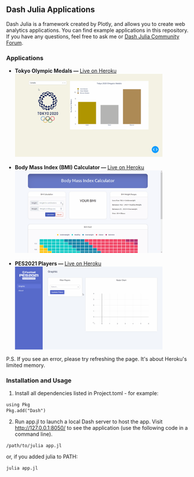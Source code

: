 ## Dash Julia Applications
Dash Julia is a framework created by Plotly, and allows you to create web analytics applications. You can find example applications in this repository. If you have any questions, feel free to ask me or <a href="https://community.plotly.com/c/dash/julia/20">Dash Julia Community Forum</a>.

### Applications
- <b>Tokyo Olympic Medals — </b><a href="https://dash-tokyo-olympics.herokuapp.com">Live on Heroku</a> <br>
<img src="https://raw.githubusercontent.com/tolgahancepel/dash-julia-applications/main/img/tokyo-olympics.gif" width=400></img><br><br>
- <b>Body Mass Index (BMI) Calculator — </b><a href="https://dash-bmi-calculator.herokuapp.com/">Live on Heroku</a> <br>
<img src="https://raw.githubusercontent.com/tolgahancepel/dash-julia-applications/main/img/bmi-calculator.gif" width=400></img><br><br>
- <b>PES2021 Players — </b><a href="https://dash-pes2021.herokuapp.com/">Live on Heroku</a> <br>
<img src="https://raw.githubusercontent.com/tolgahancepel/dash-julia-applications/main/img/pes2021-players.gif" width=400></img>

P.S. If you see an error, please try refreshing the page. It's about Heroku's limited memory.

### Installation and Usage
1. Install all dependencies listed in Project.toml - for example:
```
using Pkg
Pkg.add("Dash")
```
2. Run app.jl to launch a local Dash server to host the app. Visit http://127.0.0.1:8050/ to see the application (use the following code in a command line).
```
/path/to/julia app.jl
```
or, if you added julia to PATH:
```
julia app.jl
```
